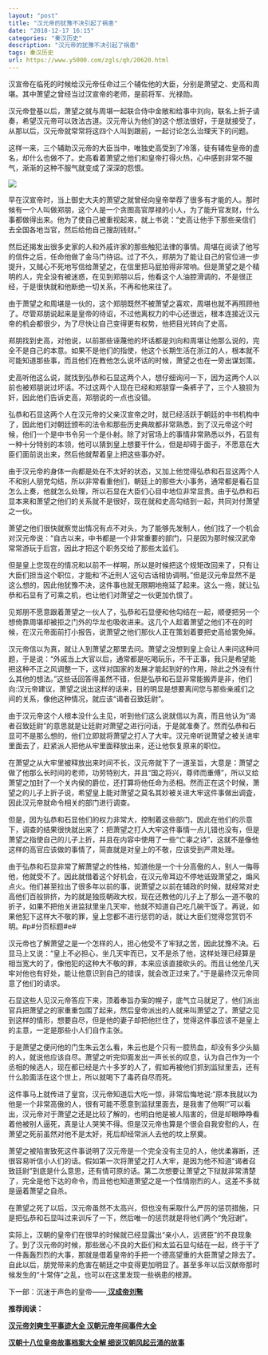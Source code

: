 ```yaml
---
layout: "post"
title: "汉元帝的犹豫不决引起了祸患"
date: "2018-12-17 16:15"
categories: "秦汉历史"
description: "汉元帝的犹豫不决引起了祸患"
tags: 秦汉历史
url: https://www.y5000.com/zgls/qh/20620.html
---
```






汉宣帝在临死的时候给汉元帝任命过三个辅佐他的大臣，分别是萧望之、史高和周堪。其中萧望之曾经当过汉宣帝的老师，是前将军、光禄勋。

汉元帝登基以后，萧望之就与周堪一起联合侍中金敞和给事中刘向，联名上折子请奏，希望汉元帝可以效法古道。汉元帝认为他们的这个想法很好，于是就接受了，从那以后，汉元帝就常常将这四个人叫到跟前，一起讨论怎么治理天下的问题。

这样一来，三个辅助汉元帝的大臣当中，唯独史高受到了冷落，徒有辅佐皇帝的虚名，却什么也做不了。史高看着萧望之他们和皇帝打得火热，心中感到非常不服气，渐渐的这种不服气就变成了深深的怨恨。

![](https://img.y5000.com/uploads/allimg/170502/8-1F502152112629.jpg)

早在汉宣帝时，当上御史大夫的萧望之就曾经向皇帝举荐了很多有才能的人。那时候有一个人叫做郑朋，这个人是一个贪图高官厚禄的小人，为了能升官发财，什么事都做得出来。他为了使自己被重视起来，就上书说：“史高让他手下那些亲信们去全国各地当官，然后给他自己搜刮钱财。”

然后还揭发出很多史家的人和外戚许家的那些触犯法律的事情。周堪在阅读了他写的信件之后，任命他做了金马门待诏。过了不久，郑朋为了能让自己的官位进一步提升，又贼心不死地写信给萧望之，在信里把马屁拍得非常响。但是萧望之是个精明的人，完全没有被迷惑，在见到郑朋以后，他看这个人油腔滑调的，不是很正经，于是很快就和他断绝一切关系，不再和他来往了。

由于萧望之和周堪是一伙的，这个郑朋既然不被萧望之喜欢，周堪也就不再照顾他了。尽管郑朋说起来是皇帝的待诏，不过他离权力的中心还很远，根本连接近汉元帝的机会都很少，为了尽快让自己变得更有权势，他把目光转向了史高。

郑朋找到史高，对他说，以前那些诬蔑他的坏话都是刘向和周堪让他那么说的，完全不是自己的本意。如果不是他们的指使，他这个长期生活在浙江的人，根本就不可能知道那些事，而且他们在教他怎么说坏话的时候，萧望之也在一旁出谋划策。

史高听他这么说，就找到弘恭和石显这两个人，想仔细询问一下，因为这两个人以前也被郑朋说过坏话。不过这两个人现在已经和郑朋穿一条裤子了，三个人狼狈为奸，因此他们告诉史高，郑朋说的一点也没错。

弘恭和石显这两个人在汉元帝的父亲汉宣帝之时，就已经活跃于朝廷的中书机构中了，因此他们对朝廷颁布的法令和那些历史典故都非常熟悉，到了汉元帝这个时候，他们一个是中书令另一个是仆射。除了对官场上的事情非常熟悉以外，石显有一种十分特别的本领，他可以猜到皇上想要干什么，但是却碍于面子，不愿意在大臣们面前说出来，然后他就帮着皇上把这些事办好。

由于汉元帝的身体一向都是处在不太好的状态，又加上他觉得弘恭和石显这两个人不和别人朋党勾结，所以非常看重他们，朝廷上的那些大小事务，通常都是看石显怎么上奏，他就怎么处理，所以石显在大臣们心目中地位非常显贵。由于弘恭和石显本来和萧望之他们的关系就不是很好，现在就和史高勾结到一起，共同对付萧望之一伙。

萧望之他们很快就察觉出情况有点不对头，为了能够先发制人，他们找了一个机会对汉元帝说：“自古以来，中书都是一个非常重要的部门，只是因为那时候汉武帝常常游玩于后宫，因此才把这个职务交给了那些太监们。

但是皇上您现在的情况和以前不一样啊，所以是时候把这个规矩改回来了，只有让大臣们担当这个职位，才能和‘不近刑人’这句古话相协调啊。”但是汉元帝显然不是这么想的，因此他犹豫不决，这件事也就无限期地拖延了起来。这么一拖，就让弘恭和石显有了可乘之机，也让他们对萧望之一伙更加仇恨了。

见郑朋不愿意跟着萧望之一伙人了，弘恭和石显便和他勾结在一起，顺便把另一个想倚靠周堪却被拒之门外的华龙也吸收进来。这几个人趁着萧望之他们不在的时候，在汉元帝面前打小报告，说萧望之他们那伙人正在策划着要把史高给罢免掉。

汉元帝信以为真，就让人到萧望之那里去问。萧望之没想到皇上会让人来问这种问题，于是说：“外戚当上大官以后，通常都是吃喝玩乐，不干正事，我只是希望能把这种不正之风调整一下，这样对国家的发展才能起到好的作用，除此之外没有什么其他的想法。”这些话回答得虽然不错，但是弘恭和石显非常能搬弄是非，他们向:汉元帝建议，萧望之说出这样的话来，目的明显是想要离间您与那些亲戚们之间的关系，像他这种情况，就应该“谒者召致廷尉”。

由于汉元帝这个人根本没什么主见，听到他们这么说就信以为真，而且他认为“谒者召致廷尉”的意思就是让廷尉对萧望之进行问话，于是就准奏了。然而弘恭和石显可不是那么想的，他们立即就将萧望之打人了大牢。汉元帝听说萧望之被关进牢里面去了，赶紧派人把他从牢里面释放出来，还让他恢复原来的职位。

在萧望之从大牢里被释放出来时间不长，汉元帝就下了一道圣旨，大意是：萧望之做了他那么长时间的老师，功劳特别大，并且“国之将兴，尊师而重傅”，所以又给萧望之加封了一个关内侯的爵位，还打算将他任命为丞相。然而正在这个时候，萧望之的儿子上折子说，希望皇上能对萧望之莫名其妙被关进大牢这件事做出调査，因此汉元帝就命令相关的部门进行调查。

但是，因为弘恭和石显他们的权力非常大，控制着这些部门，因此在他们的示意下，调查的结果很快就出来了：把萧望之打人大牢这件事情一点儿错也没有，但是萧望之指使自己的儿子上折，并且在内容中使用了一些“亡辜之诗”，这就不是像他这样的高官应该做的事情了，简直就是对皇上的不敬，应该受到严肃处理。

由于弘恭和石显非常了解萧望之的性格，知道他是一个十分高傲的人，别人一侮辱他，他就受不了。因此就借着这个好机会，在汉元帝耳边不停地诋毁萧望之，煽风点火。他们甚至拉出了很多年以前的事，说萧望之以前在辅政的时候，就经常对史高他们百般排挤，为的就是独揽朝政大权，现在还教他的儿子上了那么一道不敬的折子，如果不把他关进监狱里坐几天牢，他就不知道自己吃几碗干饭了。再说，如果他犯下这样大不敬的罪，皇上您都不进行惩罚的话，就让大臣们觉得您赏罚不明。#p#分页标题#e#

汉元帝也了解萧望之是一个怎样的人，担心他受不了牢狱之苦，因此犹豫不决。石显马上又说：“皇上不必担心，坐几天牢而已，又不是杀了他，这样处理已经算是相当宽大的了，像他犯的这种大不敬的罪，本来应该直接砍头的。而且让他坐几天牢对他也有好处，能让他意识到自己的错误，就会改正过来了。”于是最终汉元帝同意了他们的请求。

石显这些人见汉元帝答应下来，顶着奉旨办案的幌子，底气立马就足了，他们派出官兵把萧望之的家重重包围了起来，然后皇帝派出的人就来叫萧望之了。萧望之见到这样的情形，想要自尽，但是他的妻子却把他拦住了，觉得这件事应该不是皇上的主意，一定是那些小人们自作主张。

于是萧望之便问他的门生朱云怎么看，朱云也是个只有一腔热血，却没有多少头脑的人，就说他应该自尽。萧望之听完仰面发出一声长长的叹息，认为自己作为一个丞相的候选人，现在都已经是六十多岁的人了，假如再被他们抓到监狱里去，还有什么脸面活在这个世上，所以就喝下了毒药自尽而死。

这件事马上就传进了皇宫，汉元帝知道后大吃一惊，非常后悔地说:“原本我就以为他是一个非常高傲的人，很有可能不愿意到监狱里面去，是我害了他啊!”可以看出，汉元帝对于萧望之还是比较了解的，也明白他是被人陷害的，但是却眼睁睁看着他被别人逼死，真是让人哭笑不得。但是汉元帝也算是个很会自我安慰的人，在萧望之死前虽然对他不是太好，死后却经常派人去他的坟上祭奠。

萧望之被陷害致死这件事说明了汉元帝是一个完全没有主见的人，他优柔寡断，还很容易听信小人们的话。假如第一次将萧望之打人大牢，是因为他不知道“谒者召致廷尉”到底是什么意思，还有情可原的话。第二次想要让萧望之下狱就非常清楚了，完全是他下达的命令，而且他也知道萧望之是一个性情刚烈的人，这差不多就是逼着萧望之自杀。

在萧望之死了以后，汉元帝虽然不太高兴，但也没有采取什么严厉的惩罚措施，只是把弘恭和石显叫过来训斥了一下，然后唯一的惩罚就是将他们两个“免冠谢”。

实际上，汉朝的皇帝们在很早的时候就已经显露出“亲小人，远贤臣”的不良现象了。到了汉元帝的时候，那些居心不良的大臣们和太监石显勾结在一起，终于干了一件轰轰烈烈的大事，那就是借着皇帝的手把一个德高望重的大臣萧望之除去了。自此以后，朋党带来的危害在朝廷之中变得更加明显了。甚至多年以后汉献帝那时候发生的“十常侍”之乱，也可以在这里发现一些祸患的根源。

下一部：沉迷于声色的皇帝——[ **汉成帝刘骜**](https://www.y5000.com/zgls/qh/20641.html)

**推荐阅读：**

[**汉元帝刘奭生平事迹大全 汉朝元帝年间事件大全**](https://www.y5000.com/zgls/qh/20623.html)

[**汉朝十八位皇帝故事档案大全解 细说汉朝风起云涌的故事**](https://www.y5000.com/zgls/qh/21041.html)
